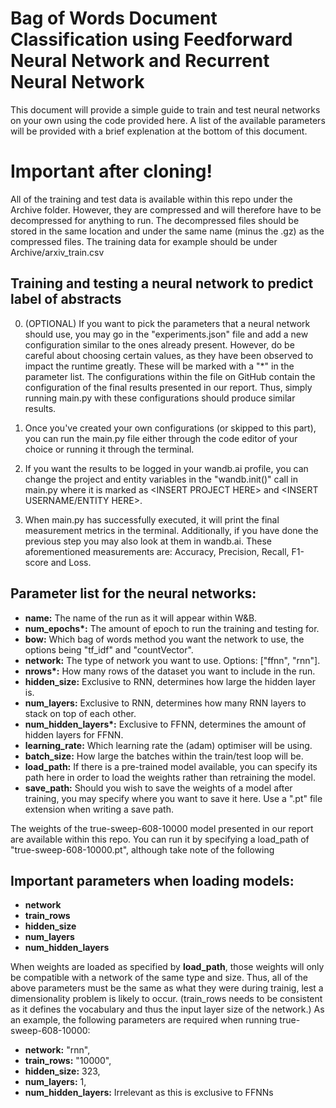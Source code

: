 # Bag of Words Document Classification using Feedforward Neural Network and Recurrent Neural Network

This document will provide a simple guide to train and test neural networks on your own using the code provided here. A list of the available parameters will be provided with a brief explenation at the bottom of this document.

# Important after cloning!

All of the training and test data is available within this repo under the Archive folder. However, they are compressed and will therefore have to be decompressed for anything to run. The decompressed files should be stored in the same location and under the same name (minus the .gz) as the compressed files. The training data for example should be under Archive/arxiv_train.csv

## Training and testing a neural network to predict label of abstracts

0. (OPTIONAL) If you want to pick the parameters that a neural network should use, you may go in the "experiments.json" file and add a new configuration similar to the ones already present. However, do be careful about choosing certain values, as they have been observed to impact the runtime greatly. These will be marked with a "*" in the parameter list. The configurations within the file on GitHub contain the configuration of the final results presented in our report. Thus, simply running main.py with these configurations should produce similar results. 

1. Once you've created your own configurations (or skipped to this part), you can run the main.py file either through the code editor of your choice or running it through the terminal.

2. If you want the results to be logged in your wandb.ai profile, you can change the project and entity variables in the "wandb.init()" call in main.py where it is marked as \<INSERT PROJECT HERE\> and \<INSERT USERNAME/ENTITY HERE\>. 

3. When main.py has successfully executed, it will print the final measurement metrics in the terminal. Additionally, if you have done the previous step you may also look at them in wandb.ai. These aforementioned measurements are: Accuracy, Precision, Recall, F1-score and Loss.

## Parameter list for the neural networks:

* **name:** The name of the run as it will appear within W&B.
* **num_epochs\*:** The amount of epoch to run the training and testing for.
* **bow:** Which bag of words method you want the network to use, the options being "tf_idf" and "countVector".
* **network:** The type of network you want to use. Options: ["ffnn", "rnn"].
* **nrows\*:** How many rows of the dataset you want to include in the run.
* **hidden_size:** Exclusive to RNN, determines how large the hidden layer is.
* **num_layers:** Exclusive to RNN, determines how many RNN layers to stack on top of each other.
* **num_hidden_layers\*:** Exclusive to FFNN, determines the amount of hidden layers for FFNN.
* **learning_rate:** Which learning rate the (adam) optimiser will be using.
* **batch_size:** How large the batches within the train/test loop will be.
* **load_path:** If there is a pre-trained model available, you can specify its path here in order to load the weights rather than retraining the model. 
* **save_path:** Should you wish to save the weights of a model after training, you may specify where you want to save it here. Use a ".pt" file extension when writing a save path.

The weights of the true-sweep-608-10000 model presented in our report are available within this repo. You can run it by specifying a load_path of "true-sweep-608-10000.pt", although take note of the following

## Important parameters when loading models:

* **network**
* **train_rows**
* **hidden_size**
* **num_layers**
* **num_hidden_layers**

When weights are loaded as specified by **load_path**, those weights will only be compatible with a network of the same type and size. Thus, all of the above parameters must be the same as what they were during trainig, lest a dimensionality problem is likely to occur. (train_rows needs to be consistent as it defines the vocabulary and thus the input layer size of the network.) As an example, the following parameters are required when running true-sweep-608-10000:

* **network:** "rnn",
* **train_rows:** "10000",
* **hidden_size:** 323,
* **num_layers:** 1,
* **num_hidden_layers:** Irrelevant as this is exclusive to FFNNs


